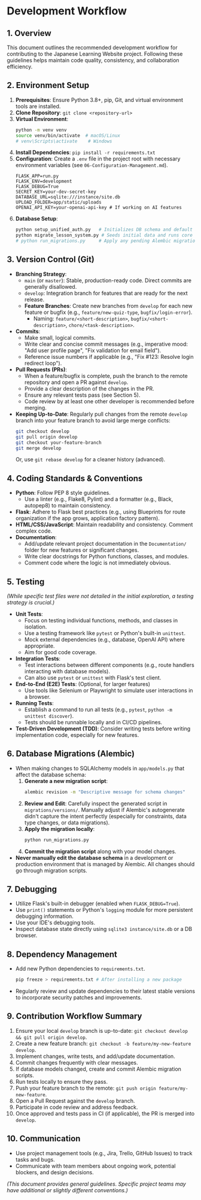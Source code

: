 # Development Workflow

## 1. Overview

This document outlines the recommended development workflow for contributing to the Japanese Learning Website project. Following these guidelines helps maintain code quality, consistency, and collaboration efficiency.

## 2. Environment Setup

1.  **Prerequisites**: Ensure Python 3.8+, pip, Git, and virtual environment tools are installed.
2.  **Clone Repository**: `git clone <repository-url>`
3.  **Virtual Environment**:
    ```bash
    python -m venv venv
    source venv/bin/activate  # macOS/Linux
    # venv\Scripts\activate    # Windows
    ```
4.  **Install Dependencies**: `pip install -r requirements.txt`
5.  **Configuration**: Create a `.env` file in the project root with necessary environment variables (see `06-Configuration-Management.md`).
    ```env
    FLASK_APP=run.py
    FLASK_ENV=development
    FLASK_DEBUG=True
    SECRET_KEY=your-dev-secret-key
    DATABASE_URL=sqlite:///instance/site.db
    UPLOAD_FOLDER=app/static/uploads
    OPENAI_API_KEY=your-openai-api-key # If working on AI features
    ```
6.  **Database Setup**:
    ```bash
    python setup_unified_auth.py   # Initializes DB schema and default admin
    python migrate_lesson_system.py # Seeds initial data and runs core data migrations
    # python run_migrations.py     # Apply any pending Alembic migrations if updating an existing setup
    ```

## 3. Version Control (Git)

-   **Branching Strategy**:
    -   `main` (or `master`): Stable, production-ready code. Direct commits are generally disallowed.
    -   `develop`: Integration branch for features that are ready for the next release.
    -   **Feature Branches**: Create new branches from `develop` for each new feature or bugfix (e.g., `feature/new-quiz-type`, `bugfix/login-error`).
        -   Naming: `feature/<short-description>`, `bugfix/<short-description>`, `chore/<task-description>`.
-   **Commits**:
    -   Make small, logical commits.
    -   Write clear and concise commit messages (e.g., imperative mood: "Add user profile page", "Fix validation for email field").
    -   Reference issue numbers if applicable (e.g., "Fix #123: Resolve login redirect loop").
-   **Pull Requests (PRs)**:
    -   When a feature/bugfix is complete, push the branch to the remote repository and open a PR against `develop`.
    -   Provide a clear description of the changes in the PR.
    -   Ensure any relevant tests pass (see Section 5).
    -   Code review by at least one other developer is recommended before merging.
-   **Keeping Up-to-Date**: Regularly pull changes from the remote `develop` branch into your feature branch to avoid large merge conflicts:
    ```bash
    git checkout develop
    git pull origin develop
    git checkout your-feature-branch
    git merge develop
    ```
    Or, use `git rebase develop` for a cleaner history (advanced).

## 4. Coding Standards & Conventions

-   **Python**: Follow PEP 8 style guidelines.
    -   Use a linter (e.g., Flake8, Pylint) and a formatter (e.g., Black, autopep8) to maintain consistency.
-   **Flask**: Adhere to Flask best practices (e.g., using Blueprints for route organization if the app grows, application factory pattern).
-   **HTML/CSS/JavaScript**: Maintain readability and consistency. Comment complex code.
-   **Documentation**:
    -   Add/update relevant project documentation in the `Documentation/` folder for new features or significant changes.
    -   Write clear docstrings for Python functions, classes, and modules.
    -   Comment code where the logic is not immediately obvious.

## 5. Testing

*(While specific test files were not detailed in the initial exploration, a testing strategy is crucial.)*

-   **Unit Tests**:
    -   Focus on testing individual functions, methods, and classes in isolation.
    -   Use a testing framework like `pytest` or Python's built-in `unittest`.
    -   Mock external dependencies (e.g., database, OpenAI API) where appropriate.
    -   Aim for good code coverage.
-   **Integration Tests**:
    -   Test interactions between different components (e.g., route handlers interacting with database models).
    -   Can also use `pytest` or `unittest` with Flask's test client.
-   **End-to-End (E2E) Tests**: (Optional, for larger features)
    -   Use tools like Selenium or Playwright to simulate user interactions in a browser.
-   **Running Tests**:
    -   Establish a command to run all tests (e.g., `pytest`, `python -m unittest discover`).
    -   Tests should be runnable locally and in CI/CD pipelines.
-   **Test-Driven Development (TDD)**: Consider writing tests before writing implementation code, especially for new features.

## 6. Database Migrations (Alembic)

-   When making changes to SQLAlchemy models in `app/models.py` that affect the database schema:
    1.  **Generate a new migration script**:
        ```bash
        alembic revision -m "Descriptive message for schema changes"
        ```
    2.  **Review and Edit**: Carefully inspect the generated script in `migrations/versions/`. Manually adjust if Alembic's autogenerate didn't capture the intent perfectly (especially for constraints, data type changes, or data migrations).
    3.  **Apply the migration locally**:
        ```bash
        python run_migrations.py
        ```
    4.  **Commit the migration script** along with your model changes.
-   **Never manually edit the database schema** in a development or production environment that is managed by Alembic. All changes should go through migration scripts.

## 7. Debugging

-   Utilize Flask's built-in debugger (enabled when `FLASK_DEBUG=True`).
-   Use `print()` statements or Python's `logging` module for more persistent debugging information.
-   Use your IDE's debugging tools.
-   Inspect database state directly using `sqlite3 instance/site.db` or a DB browser.

## 8. Dependency Management

-   Add new Python dependencies to `requirements.txt`.
    ```bash
    pip freeze > requirements.txt # After installing a new package
    ```
-   Regularly review and update dependencies to their latest stable versions to incorporate security patches and improvements.

## 9. Contribution Workflow Summary

1.  Ensure your local `develop` branch is up-to-date: `git checkout develop && git pull origin develop`.
2.  Create a new feature branch: `git checkout -b feature/my-new-feature develop`.
3.  Implement changes, write tests, and add/update documentation.
4.  Commit changes frequently with clear messages.
5.  If database models changed, create and commit Alembic migration scripts.
6.  Run tests locally to ensure they pass.
7.  Push your feature branch to the remote: `git push origin feature/my-new-feature`.
8.  Open a Pull Request against the `develop` branch.
9.  Participate in code review and address feedback.
10. Once approved and tests pass in CI (if applicable), the PR is merged into `develop`.

## 10. Communication

-   Use project management tools (e.g., Jira, Trello, GitHub Issues) to track tasks and bugs.
-   Communicate with team members about ongoing work, potential blockers, and design decisions.

*(This document provides general guidelines. Specific project teams may have additional or slightly different conventions.)*
